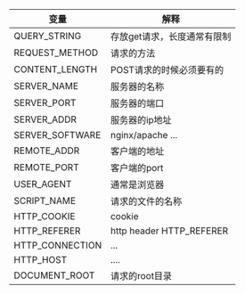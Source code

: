 |变量|解释|
|-|-|
|QUERY_STRING|存放get请求，长度通常有限制|
|REQUEST_METHOD|请求的方法|
|CONTENT_LENGTH|POST请求的时候必须要有的|
|SERVER_NAME|服务器的名称|
|SERVER_PORT|服务器的端口|
|SERVER_ADDR|服务器的ip地址|
|SERVER_SOFTWARE|nginx/apache ...|
|REMOTE_ADDR|客户端的地址|
|REMOTE_PORT|客户端的port|
|USER_AGENT|通常是浏览器|
|SCRIPT_NAME|请求的文件的名称|
|HTTP_COOKIE|cookie|
|HTTP_REFERER|http header HTTP_REFERER|
|HTTP_CONNECTION|...|
|HTTP_HOST|....|
|DOCUMENT_ROOT|请求的root目录|

